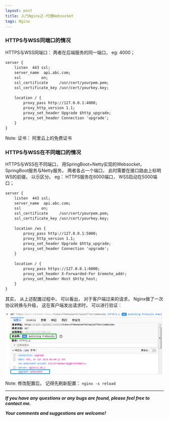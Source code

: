 ```yaml
---
layout: post
title: 入门Nginx之-代理Websocket
tags: Nginx
---
```


### HTTPS与WSS同端口的情况

HTTPS与WSS同端口： 两者在后端服务的同一端口， eg: 4000； 

```nginx
server {
    listen  443 ssl;
    server_name  api.abc.com;
    ssl         on;
    ssl_certificate     /usr/cert/yourpem.pem;
    ssl_certificate_key /usr/cert/yourkey.key;

    location / {
        proxy_pass http://127.0.0.1:4000;
        proxy_http_version 1.1;
        proxy_set_header Upgrade $http_upgrade;
        proxy_set_header Connection 'upgrade';
    }
}
```

Note: 证书： 阿里云上的免费证书

### HTTPS与WSS在不同端口的情况

HTTPS与WSS在不同端口， 用SpringBoot+Netty实现的Websocket， SpringBoot服务与Netty服务， 两者各占一个端口， 此时需要在接口路由上标明WS的前缀， 以示区分。 eg： HTTPS服务在6000端口， WSS启动在5000端口； 

```nginx
server {
    listen  443 ssl;
    server_name  api.abc.com;
    ssl         on;
    ssl_certificate     /usr/cert/yourpem.pem;
    ssl_certificate_key /usr/cert/yourkey.key;

    location /ws {
        proxy_pass http://127.0.0.1:5000;
        proxy_http_version 1.1;
        proxy_set_header Upgrade $http_upgrade;
        proxy_set_header Connection 'upgrade';
    }
    
    location / {
        proxy_pass https://127.0.0.1:6000;
        proxy_set_header X-Forwarded-For $remote_addr;
        proxy_set_header Host $http_host;
    }
}
```

其实， 从上述配置过程中， 可以看出， 对于客户端过来的请求， Nginx做了一次协议转换与升级， 这在客户端发出请求时， 可以进行验证： 

![2019-06-25-NginxWebSocket.png](https://github.com/heartsuit/heartsuit.github.io/raw/master/pictures/2019-06-25-NginxWebSocket.png)

Note: 修改配置后， 记得先刷新配置： `nginx -s reload` 

---

**_If you have any questions or any bugs are found, please feel free to contact me._**

**_Your comments and suggestions are welcome!_**
